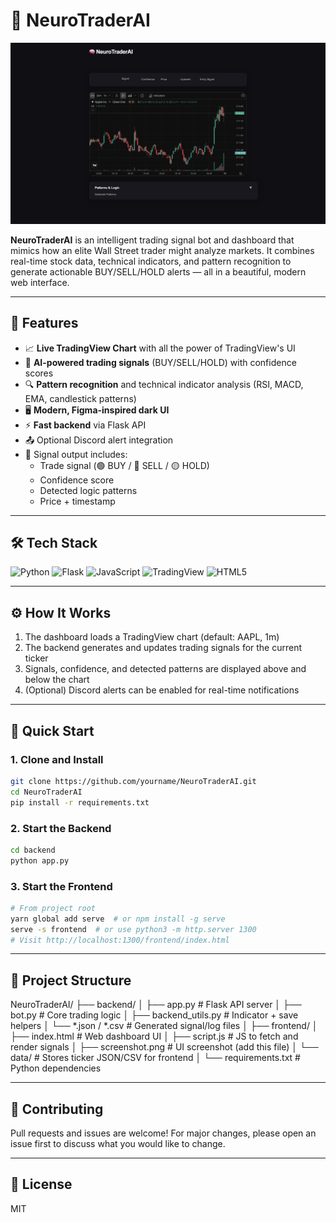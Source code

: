 # 🧠 NeuroTraderAI

![UI Screenshot](frontend/screenshot.png)

**NeuroTraderAI** is an intelligent trading signal bot and dashboard that mimics how an elite Wall Street trader might analyze markets. It combines real-time stock data, technical indicators, and pattern recognition to generate actionable BUY/SELL/HOLD alerts — all in a beautiful, modern web interface.

---

## 🚀 Features

- 📈 **Live TradingView Chart** with all the power of TradingView's UI
- 🧠 **AI-powered trading signals** (BUY/SELL/HOLD) with confidence scores
- 🔍 **Pattern recognition** and technical indicator analysis (RSI, MACD, EMA, candlestick patterns)
- 🖥️ **Modern, Figma-inspired dark UI**
- ⚡ **Fast backend** via Flask API
- 📤 Optional Discord alert integration
- 💾 Signal output includes:
  - Trade signal (🟢 BUY / 🔴 SELL / 🟡 HOLD)
  - Confidence score
  - Detected logic patterns
  - Price + timestamp

---

## 🛠️ Tech Stack

![Python](https://img.shields.io/badge/Python-3.10+-blue?logo=python)
![Flask](https://img.shields.io/badge/Flask-API-lightgrey?logo=flask)
![JavaScript](https://img.shields.io/badge/JavaScript-ES6+-yellow?logo=javascript)
![TradingView](https://img.shields.io/badge/TradingView-Widget-blueviolet?logo=tradingview)
![HTML5](https://img.shields.io/badge/HTML5-E34F26?logo=html5&logoColor=fff)

---

## ⚙️ How It Works

1. The dashboard loads a TradingView chart (default: AAPL, 1m)
2. The backend generates and updates trading signals for the current ticker
3. Signals, confidence, and detected patterns are displayed above and below the chart
4. (Optional) Discord alerts can be enabled for real-time notifications

---

## 🚦 Quick Start

### 1. Clone and Install
```bash
git clone https://github.com/yourname/NeuroTraderAI.git
cd NeuroTraderAI
pip install -r requirements.txt
```

### 2. Start the Backend
```bash
cd backend
python app.py
```

### 3. Start the Frontend
```bash
# From project root
yarn global add serve  # or npm install -g serve
serve -s frontend  # or use python3 -m http.server 1300
# Visit http://localhost:1300/frontend/index.html
```

---

## 📁 Project Structure

NeuroTraderAI/
├── backend/
│   ├── app.py           # Flask API server
│   ├── bot.py           # Core trading logic
│   ├── backend_utils.py # Indicator + save helpers
│   └── *.json / *.csv   # Generated signal/log files
│
├── frontend/
│   ├── index.html       # Web dashboard UI
│   ├── script.js        # JS to fetch and render signals
│   ├── screenshot.png   # UI screenshot (add this file)
│   └── data/            # Stores ticker JSON/CSV for frontend
│
└── requirements.txt     # Python dependencies

---

## 🤝 Contributing
Pull requests and issues are welcome! For major changes, please open an issue first to discuss what you would like to change.

---

## 📄 License
MIT

